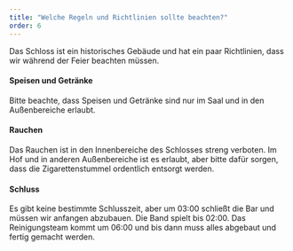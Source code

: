 ```yaml
---
title: "Welche Regeln und Richtlinien sollte beachten?"
order: 6
---
```


Das Schloss ist ein historisches Gebäude und hat ein paar Richtlinien, dass wir während der Feier beachten müssen.

#### Speisen und Getränke

Bitte beachte, dass Speisen und Getränke sind nur im Saal und in den Außenbereiche erlaubt.

#### Rauchen

Das Rauchen ist in den Innenbereiche des Schlosses streng verboten. Im Hof und in anderen Außenbereiche ist es erlaubt, aber bitte dafür sorgen, dass die Zigarettenstummel ordentlich entsorgt werden.

#### Schluss

Es gibt keine bestimmte Schlusszeit, aber um 03:00 schließt die Bar und müssen wir anfangen abzubauen. Die Band spielt bis 02:00. Das Reinigungsteam kommt um 06:00 und bis dann muss alles abgebaut und fertig gemacht werden.